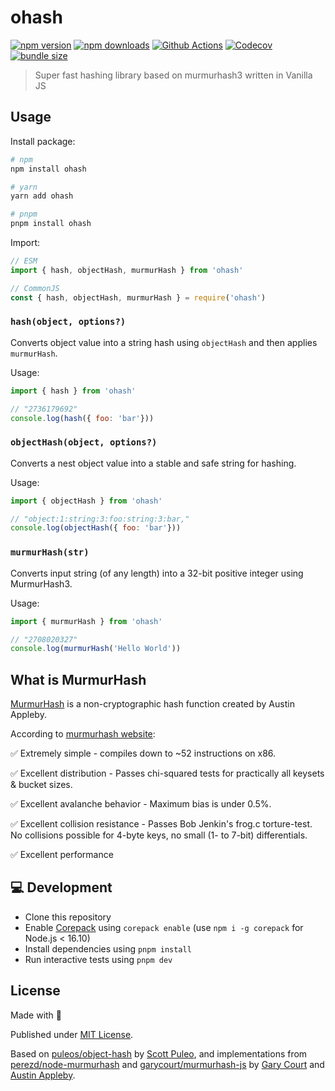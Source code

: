 # ohash

[![npm version][npm-version-src]][npm-version-href]
[![npm downloads][npm-downloads-src]][npm-downloads-href]
[![Github Actions][github-actions-src]][github-actions-href]
[![Codecov][codecov-src]][codecov-href]
[![bundle size][bundle-src]][bundle-href]

> Super fast hashing library based on murmurhash3 written in Vanilla JS

## Usage

Install package:

```sh
# npm
npm install ohash

# yarn
yarn add ohash

# pnpm
pnpm install ohash
```

Import:

```js
// ESM
import { hash, objectHash, murmurHash } from 'ohash'

// CommonJS
const { hash, objectHash, murmurHash } = require('ohash')
```

### `hash(object, options?)`

Converts object value into a string hash using `objectHash` and then applies `murmurHash`.

Usage:

```js
import { hash } from 'ohash'

// "2736179692"
console.log(hash({ foo: 'bar'}))
```

### `objectHash(object, options?)`

Converts a nest object value into a stable and safe string for hashing.

Usage:

```js
import { objectHash } from 'ohash'

// "object:1:string:3:foo:string:3:bar,"
console.log(objectHash({ foo: 'bar'}))
```

### `murmurHash(str)`

Converts input string (of any length) into a 32-bit positive integer using MurmurHash3.

Usage:

```js
import { murmurHash } from 'ohash'

// "2708020327"
console.log(murmurHash('Hello World'))
```

## What is MurmurHash

[MurmurHash](https://en.wikipedia.org/wiki/MurmurHash) is a non-cryptographic hash function created by Austin Appleby.

According to [murmurhash website](https://sites.google.com/site/murmurhash):

✅ Extremely simple - compiles down to ~52 instructions on x86.

✅ Excellent distribution - Passes chi-squared tests for practically all keysets & bucket sizes.

✅ Excellent avalanche behavior - Maximum bias is under 0.5%.

✅ Excellent collision resistance - Passes Bob Jenkin's frog.c torture-test. No collisions possible for 4-byte keys, no small (1- to 7-bit) differentials.

✅ Excellent performance

## 💻 Development

- Clone this repository
- Enable [Corepack](https://github.com/nodejs/corepack) using `corepack enable` (use `npm i -g corepack` for Node.js < 16.10)
- Install dependencies using `pnpm install`
- Run interactive tests using `pnpm dev`

## License

Made with 💛

Published under [MIT License](./LICENSE).

Based on [puleos/object-hash](https://github.com/puleos/object-hash) by [Scott Puleo](https://github.com/puleos/), and implementations from [perezd/node-murmurhash](perezd/node-murmurhash) and
[garycourt/murmurhash-js](https://github.com/garycourt/murmurhash-js) by [Gary Court](mailto:gary.court@gmail.com) and [Austin Appleby](mailto:aappleby@gmail.com).

<!-- Badges -->
[npm-version-src]: https://img.shields.io/npm/v/ohash?style=flat-square
[npm-version-href]: https://npmjs.com/package/ohash

[npm-downloads-src]: https://img.shields.io/npm/dm/ohash?style=flat-square
[npm-downloads-href]: https://npmjs.com/package/ohash

[github-actions-src]: https://img.shields.io/github/workflow/status/unjs/ohash/ci/main?style=flat-square
[github-actions-href]: https://github.com/unjs/ohash/actions?query=workflow%3Aci

[codecov-src]: https://img.shields.io/codecov/c/gh/unjs/ohash/main?style=flat-square
[codecov-href]: https://codecov.io/gh/unjs/ohash

[bundle-src]: https://flat.badgen.net/bundlephobia/minzip/ohash
[bundle-href]: https://bundlephobia.com/package/ohash
